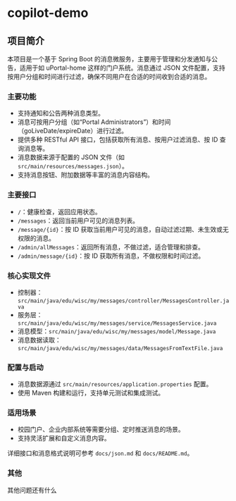 # copilot-demo

## 项目简介

本项目是一个基于 Spring Boot 的消息微服务，主要用于管理和分发通知与公告，适用于如 uPortal-home 这样的门户系统。消息通过 JSON 文件配置，支持按用户分组和时间进行过滤，确保不同用户在合适的时间收到合适的消息。

### 主要功能
- 支持通知和公告两种消息类型。
- 消息可按用户分组（如“Portal Administrators”）和时间（goLiveDate/expireDate）进行过滤。
- 提供多种 RESTful API 接口，包括获取所有消息、按用户过滤消息、按 ID 查询消息等。
- 消息数据来源于配置的 JSON 文件（如 `src/main/resources/messages.json`）。
- 支持消息按钮、附加数据等丰富的消息内容结构。

### 主要接口
- `/`：健康检查，返回应用状态。
- `/messages`：返回当前用户可见的消息列表。
- `/message/{id}`：按 ID 获取当前用户可见的消息，自动过滤过期、未生效或无权限的消息。
- `/admin/allMessages`：返回所有消息，不做过滤，适合管理和排查。
- `/admin/message/{id}`：按 ID 获取所有消息，不做权限和时间过滤。

### 核心实现文件
- 控制器：`src/main/java/edu/wisc/my/messages/controller/MessagesController.java`
- 服务层：`src/main/java/edu/wisc/my/messages/service/MessagesService.java`
- 消息模型：`src/main/java/edu/wisc/my/messages/model/Message.java`
- 消息数据读取：`src/main/java/edu/wisc/my/messages/data/MessagesFromTextFile.java`

### 配置与启动
- 消息数据源通过 `src/main/resources/application.properties` 配置。
- 使用 Maven 构建和运行，支持单元测试和集成测试。

### 适用场景
- 校园门户、企业内部系统等需要分组、定时推送消息的场景。
- 支持灵活扩展和自定义消息内容。

详细接口和消息格式说明可参考 `docs/json.md` 和 `docs/README.md`。

### 其他
其他问题还有什么